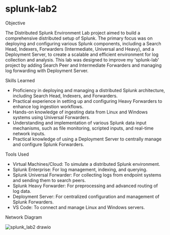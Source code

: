 # splunk-lab2

Objective

The Distributed Splunk Environment Lab project aimed to build a comprehensive distributed setup of Splunk. The primary focus was on deploying and configuring various Splunk components, including a Search Head, Indexers, Forwarders (Intermediate, Universal and Heavy), and a Deployment Server, to create a scalable and efficient environment for log collection and analysis. This lab was designed to improve my 'splunk-lab' project by adding Search Peer and Intermediate Forwarders and managing log forwarding with Deployment Server.

Skills Learned

- Proficiency in deploying and managing a distributed Splunk architecture, including Search Head, Indexers, and Forwarders.
- Practical experience in setting up and configuring Heavy Forwarders to enhance log ingestion workflows.
- Hands-on knowledge of ingesting data from Linux and Windows systems using Universal Forwarders.
- Understanding and implementation of various Splunk data input mechanisms, such as file monitoring, scripted inputs, and real-time network inputs.
- Practical knowledge of using a Deployment Server to centrally manage and configure Splunk Forwarders.

Tools Used

- Virtual Machines/Cloud: To simulate a distributed Splunk environment.
- Splunk Enterprise: For log management, indexing, and querying.
- Splunk Universal Forwarder: For collecting logs from endpoint systems and sending them to search peers.
- Splunk Heavy Forwarder: For preprocessing and advanced routing of log data.
- Deployment Server: For centralized configuration and management of Splunk Forwarders.
- VS Code: To connect and manage Linux and Windows servers.

Network Diagram

![splunk_lab2 drawio](https://github.com/user-attachments/assets/e30c7b1f-6626-401b-b8ee-0905c1b7c8dc)
